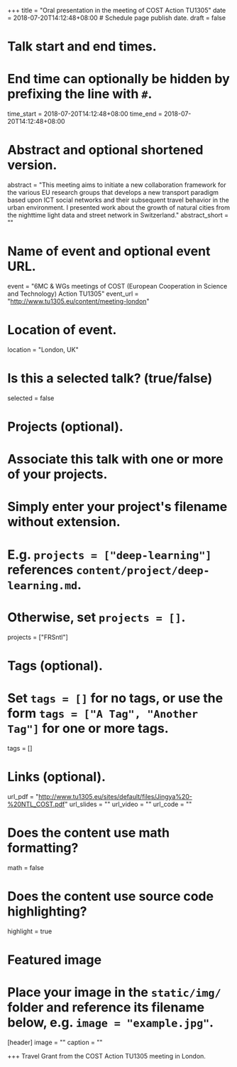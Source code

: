 +++
title = "Oral presentation in the meeting of COST Action TU1305"
date = 2018-07-20T14:12:48+08:00  # Schedule page publish date.
draft = false

# Talk start and end times.
#   End time can optionally be hidden by prefixing the line with `#`.
time_start = 2018-07-20T14:12:48+08:00
time_end = 2018-07-20T14:12:48+08:00

# Abstract and optional shortened version.
abstract = "This meeting aims to initiate a new collaboration framework for the various EU research groups that develops a new transport paradigm based upon ICT social networks and their subsequent travel behavior in the urban environment. I presented work about the growth of natural cities from the nighttime light data and street network in Switzerland."
abstract_short = ""

# Name of event and optional event URL.
event = "6MC & WGs meetings of COST (European Cooperation in Science and Technology) Action TU1305"
event_url = "http://www.tu1305.eu/content/meeting-london"

# Location of event.
location = "London, UK"

# Is this a selected talk? (true/false)
selected = false

# Projects (optional).
#   Associate this talk with one or more of your projects.
#   Simply enter your project's filename without extension.
#   E.g. `projects = ["deep-learning"]` references `content/project/deep-learning.md`.
#   Otherwise, set `projects = []`.
projects = ["FRSntl"]

# Tags (optional).
#   Set `tags = []` for no tags, or use the form `tags = ["A Tag", "Another Tag"]` for one or more tags.
tags = []

# Links (optional).
url_pdf = "http://www.tu1305.eu/sites/default/files/Jingya%20-%20NTL_COST.pdf"
url_slides = ""
url_video = ""
url_code = ""

# Does the content use math formatting?
math = false

# Does the content use source code highlighting?
highlight = true

# Featured image
# Place your image in the `static/img/` folder and reference its filename below, e.g. `image = "example.jpg"`.
[header]
image = ""
caption = ""

+++
Travel Grant from the COST Action TU1305 meeting in London.